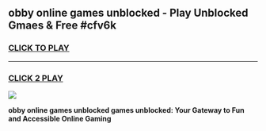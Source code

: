 
## obby online games unblocked - Play Unblocked Gmaes & Free #cfv6k
<h3>
<a href="https://news.freeplayer.one?title=obby_online_games_unblocked&ref=24F">CLICK TO PLAY</a></h3>
<hr>

<h3>
<a href="https://news.freeplayer.one?title=obby_online_games_unblocked&ref=24F">CLICK 2 PLAY</a>
  
</h3>

<a href="https://news.freeplayer.one?title=obby_online_games_unblocked&ref=24F/"><img src="https://clearcache.store/games.png"></a>


**obby online games unblocked games unblocked: Your Gateway to Fun and Accessible Online Gaming**
